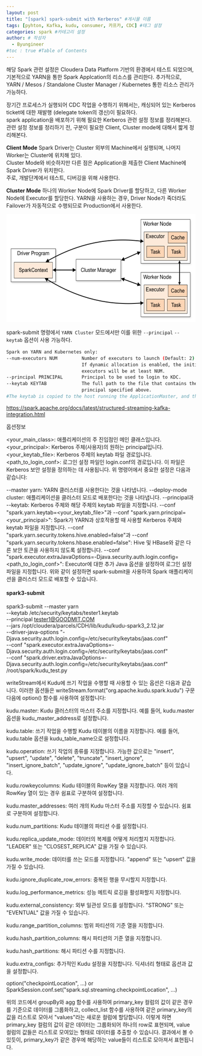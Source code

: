 ```yaml
---
layout: post
title: "[spark] spark-submit with Kerberos" #게시물 이름
tags: [pyhton, Kafka, kudu, consumer, 카프카, CDC] #태그 설정
categories: spark #카테고리 설정
author: # 작성자
  - Byungineer
#toc : true #Table of Contents
---
```


해당 Spark 관련 설정은 Cloudera Data Platform 기반의 환경에서 테스트 되었으며, 기본적으로 YARN을 통한 Spark Applcation의 리소스를 관리한다. 추가적으로, YARN / Mesos / Standalone Cluster Manager / Kubernetes 통한 리소스 관리가 가능하다.

장기간 프로세스가 실행되어 CDC 작업을 수행하기 위해서는, 캐싱되어 있는 Kerberos ticket에 대한 재발행 (delegate token의 갱신)이 필요하다.   
spark application을 배포하기 위해 필요한 Kerberos 관련 설정 정보를 정리해본다. 관련 설정 정보를 정리하기 전, 구분이 필요한 Client, Cluster mode에 대해서 짧게 정리해본다.   

**Client Mode**
Spark Driver는 Cluster 외부의 Machine에서 실행되며, 나머지 Worker는 Cluster에 위치해 있다.   
Cluster Mode와 비슷하지만 다른 점은 Application을 제출한 Client Machine에 Spark Driver가 위치한다.   
주로, 개발단계에서 테스트, 디버깅을 위해 사용한다.

**Cluster Mode**
하나의 Worker Node에 Spark Driver를 할당하고, 다른 Worker Node에 Executor를 할당한다.
YARN을 사용하는 경우, Driver Node가 죽더라도 Failover가 자동적으로 수행되므로 Production에서 사용한다.


<img src="/image/cluster-overview.png" alt="Apache Spark" style="width:596px; height: 286px;"/>





spark-submit 명령에서 `YARN Cluster` 모드에서만 이를 위한 `--principal` `--keytab` 옵션이 사용 가능하다.
``` bash
Spark on YARN and Kubernetes only:
--num-executors NUM         Number of executors to launch (Default: 2).
                            If dynamic allocation is enabled, the initial number of
                            executors will be at least NUM.
--principal PRINCIPAL       Principal to be used to login to KDC.
--keytab KEYTAB             The full path to the file that contains the keytab for the
                            principal specified above.
#The keytab is copied to the host running the ApplicationMaster, and the Kerberos login is renewed periodically by using the principal and keytab to generate the required delegation tokens needed for HDFS.
```


https://spark.apache.org/docs/latest/structured-streaming-kafka-integration.html

옵션정보

<your_main_class>: 애플리케이션의 주 진입점인 메인 클래스입니다.
<your_principal>: Kerberos 주체(사용자)의 원하는 principal입니다.
<your_keytab_file>: Kerberos 주체의 keytab 파일 경로입니다.
<path_to_login_conf>: 로그인 설정 파일인 login.conf의 경로입니다. 이 파일은 Kerberos 보안 설정을 정의하는 데 사용됩니다.
위 명령어에서 중요한 설정은 다음과 같습니다:

--master yarn: YARN 클러스터를 사용한다는 것을 나타냅니다.
--deploy-mode cluster: 애플리케이션을 클러스터 모드로 배포한다는 것을 나타냅니다.
--principal과 --keytab: Kerberos 주체와 해당 주체의 keytab 파일을 지정합니다.
--conf "spark.yarn.keytab=<your_keytab_file>"과 --conf "spark.yarn.principal=<your_principal>": Spark가 YARN과 상호작용할 때 사용할 Kerberos 주체와 keytab 파일을 지정합니다.
--conf "spark.yarn.security.tokens.hive.enabled=false"과 --conf "spark.yarn.security.tokens.hbase.enabled=false": Hive 및 HBase와 같은 다른 보안 토큰을 사용하지 않도록 설정합니다.
--conf "spark.executor.extraJavaOptions=-Djava.security.auth.login.config=<path_to_login_conf>": Executor에 대한 추가 Java 옵션을 설정하여 로그인 설정 파일을 지정합니다.
위와 같이 설정하면 spark-submit을 사용하여 Spark 애플리케이션을 클러스터 모드로 배포할 수 있습니다.





#### spark3-submit
spark3-submit --master yarn \
--keytab /etc/security/keytabs/tester1.keytab \
--principal tester1@GOODMIT.COM \
--jars /opt/cloudera/parcels/CDH/lib/kudu/kudu-spark3_2.12.jar \
--driver-java-options "-Djava.security.auth.login.config=/etc/security/keytabs/jaas.conf" \
--conf "spark.executor.extraJavaOptions=-Djava.security.auth.login.config=/etc/security/keytabs/jaas.conf" \
--conf "spark.driver.extraJavaOptions=-Djava.security.auth.login.config=/etc/security/keytabs/jaas.conf" \
/root/spark/kudu_test.py 





writeStream에서 Kudu에 쓰기 작업을 수행할 때 사용할 수 있는 옵션은 다음과 같습니다. 이러한 옵션들은 writeStream.format("org.apache.kudu.spark.kudu") 구문 다음에 option() 함수를 사용하여 설정합니다:

kudu.master: Kudu 클러스터의 마스터 주소를 지정합니다. 예를 들어, kudu.master 옵션을 kudu_master_address로 설정합니다.

kudu.table: 쓰기 작업을 수행할 Kudu 테이블의 이름을 지정합니다. 예를 들어, kudu.table 옵션을 kudu_table_name으로 설정합니다.

kudu.operation: 쓰기 작업의 종류를 지정합니다. 가능한 값으로는 "insert", "upsert", "update", "delete", "truncate", "insert_ignore", "insert_ignore_batch", "update_ignore", "update_ignore_batch" 등이 있습니다.

kudu.rowkeycolumns: Kudu 테이블의 RowKey 열을 지정합니다. 여러 개의 RowKey 열이 있는 경우 쉼표로 구분하여 설정합니다.

kudu.master_addresses: 여러 개의 Kudu 마스터 주소를 지정할 수 있습니다. 쉼표로 구분하여 설정합니다.

kudu.num_partitions: Kudu 테이블의 파티션 수를 설정합니다.

kudu.replica_update_mode: 데이터의 복제를 어떻게 처리할지 지정합니다. "LEADER" 또는 "CLOSEST_REPLICA" 값을 가질 수 있습니다.

kudu.write_mode: 데이터를 쓰는 모드를 지정합니다. "append" 또는 "upsert" 값을 가질 수 있습니다.

kudu.ignore_duplicate_row_errors: 중복된 행을 무시할지 지정합니다.

kudu.log_performance_metrics: 성능 메트릭 로깅을 활성화할지 지정합니다.

kudu.external_consistency: 외부 일관성 모드를 설정합니다. "STRONG" 또는 "EVENTUAL" 값을 가질 수 있습니다.

kudu.range_partition_columns: 범위 파티션의 기준 열을 지정합니다.

kudu.hash_partition_columns: 해시 파티션의 기준 열을 지정합니다.

kudu.hash_partitions: 해시 파티션 수를 지정합니다.

kudu.extra_configs: 추가적인 Kudu 설정을 지정합니다. 딕셔너리 형태로 옵션과 값을 설정합니다.








option("checkpointLocation", ...) or SparkSession.conf.set("spark.sql.streaming.checkpointLocation", ...)  








위의 코드에서 groupBy와 agg 함수를 사용하여 primary_key 컬럼의 값이 같은 경우를 기준으로 데이터를 그룹화하고, collect_list 함수를 사용하여 같은 primary_key의 값을 리스트로 모아서 "values"라는 새로운 컬럼에 할당합니다. 이렇게 하면 primary_key 컬럼의 값이 같은 데이터는 그룹화되어 하나의 row로 표현되며, value 컬럼의 값들은 리스트로 모여있는 형태로 데이터를 추출할 수 있습니다. 결과에서 볼 수 있듯이, primary_key가 같은 경우에 해당하는 value들이 리스트로 모아져서 표현됩니다.

